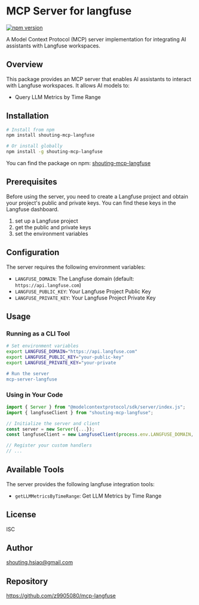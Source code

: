 # MCP Server for langfuse

[![npm version](https://img.shields.io/npm/v/shouting-mcp-langfuse.svg)](https://www.npmjs.com/package/shouting-mcp-langfuse)

A Model Context Protocol (MCP) server implementation for integrating AI assistants with Langfuse workspaces.

## Overview

This package provides an MCP server that enables AI assistants to interact with Langfuse workspaces. It allows AI models to:

- Query LLM Metrics by Time Range

## Installation

```bash
# Install from npm
npm install shouting-mcp-langfuse

# Or install globally
npm install -g shouting-mcp-langfuse
```

You can find the package on npm: [shouting-mcp-langfuse](https://www.npmjs.com/package/shouting-mcp-langfuse/access)

## Prerequisites

Before using the server, you need to create a Langfuse project and obtain your project's public and private keys. You can find these keys in the Langfuse dashboard.

1. set up a Langfuse project
2. get the public and private keys
3. set the environment variables

## Configuration

The server requires the following environment variables:

- `LANGFUSE_DOMAIN`: The Langfuse domain (default: `https://api.langfuse.com`)
- `LANGFUSE_PUBLIC_KEY`: Your Langfuse Project Public Key
- `LANGFUSE_PRIVATE_KEY`: Your Langfuse Project Private Key

## Usage

### Running as a CLI Tool

```bash
# Set environment variables
export LANGFUSE_DOMAIN="https://api.langfuse.com"
export LANGFUSE_PUBLIC_KEY="your-public-key"
export LANGFUSE_PRIVATE_KEY="your-private

# Run the server
mcp-server-langfuse
```

### Using in Your Code

```typescript
import { Server } from "@modelcontextprotocol/sdk/server/index.js";
import { langfuseClient } from "shouting-mcp-langfuse";

// Initialize the server and client
const server = new Server({...});
const langfuseClient = new LangfuseClient(process.env.LANGFUSE_DOMAIN, process.env.LANGFUSE_PUBLIC_KEY, process.env.LANGFUSE_PRIVATE_KEY);

// Register your custom handlers
// ...
```

## Available Tools

The server provides the following langfuse integration tools:

- `getLLMMetricsByTimeRange`: Get LLM Metrics by Time Range

## License

ISC

## Author

shouting.hsiao@gmail.com

## Repository

https://github.com/z9905080/mcp-langfuse